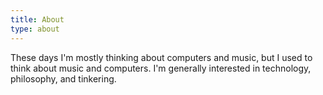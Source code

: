 ```yaml
---
title: About
type: about
---
```


These days I'm mostly thinking about computers and music, but I used to think about music and computers. I'm generally interested in technology, philosophy, and tinkering.

<br>
